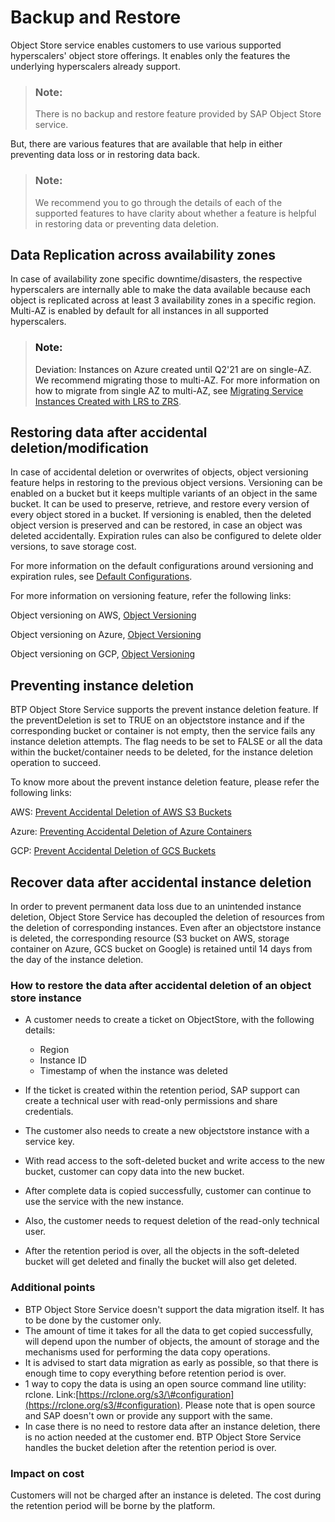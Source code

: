 <!-- loio371e080d5a864abcb482b7ed2b3d9d30 -->

# Backup and Restore

Object Store service enables customers to use various supported hyperscalers' object store offerings. It enables only the features the underlying hyperscalers already support.

> ### Note:  
> There is no backup and restore feature provided by SAP Object Store service.

But, there are various features that are available that help in either preventing data loss or in restoring data back.

> ### Note:  
> We recommend you to go through the details of each of the supported features to have clarity about whether a feature is helpful in restoring data or preventing data deletion.



<a name="loio371e080d5a864abcb482b7ed2b3d9d30__section_axt_s4n_fyb"/>

## Data Replication across availability zones

In case of availability zone specific downtime/disasters, the respective hyperscalers are internally able to make the data available because each object is replicated across at least 3 availability zones in a specific region. Multi-AZ is enabled by default for all instances in all supported hyperscalers.

> ### Note:  
> Deviation: Instances on Azure created until Q2'21 are on single-AZ. We recommend migrating those to multi-AZ. For more information on how to migrate from single AZ to multi-AZ, see [Migrating Service Instances Created with LRS to ZRS](migrating-service-instances-created-with-lrs-to-zrs-29bd262.md).



<a name="loio371e080d5a864abcb482b7ed2b3d9d30__section_kxn_dpn_fyb"/>

## Restoring data after accidental deletion/modification

In case of accidental deletion or overwrites of objects, object versioning feature helps in restoring to the previous object versions. Versioning can be enabled on a bucket but it keeps multiple variants of an object in the same bucket. It can be used to preserve, retrieve, and restore every version of every object stored in a bucket. If versioning is enabled, then the deleted object version is preserved and can be restored, in case an object was deleted accidentally. Expiration rules can also be configured to delete older versions, to save storage cost.

For more information on the default configurations around versioning and expiration rules, see [Default Configurations](default-configurations-152735d.md).

For more information on versioning feature, refer the following links:

Object versioning on AWS, [Object Versioning](object-versioning-787fbe7.md) 

Object versioning on Azure, [Object Versioning](object-versioning-787fbe7.md)

Object versioning on GCP, [Object Versioning](object-versioning-f99e258.md)



<a name="loio371e080d5a864abcb482b7ed2b3d9d30__section_p5s_bqn_fyb"/>

## Preventing instance deletion

BTP Object Store Service supports the prevent instance deletion feature. If the preventDeletion is set to TRUE on an objectstore instance and if the corresponding bucket or container is not empty, then the service fails any instance deletion attempts. The flag needs to be set to FALSE or all the data within the bucket/container needs to be deleted, for the instance deletion operation to succeed.

To know more about the prevent instance deletion feature, please refer the following links:

AWS: [Prevent Accidental Deletion of AWS S3 Buckets](prevent-accidental-deletion-of-aws-s3-buckets-8c3c66d.md)

Azure: [Preventing Accidental Deletion of Azure Containers](preventing-accidental-deletion-of-azure-containers-67e5ba7.md)

GCP: [Prevent Accidental Deletion of GCS Buckets](prevent-accidental-deletion-of-gcs-buckets-9164ace.md)



<a name="loio371e080d5a864abcb482b7ed2b3d9d30__section_gsb_bym_vzb"/>

## Recover data after accidental instance deletion

In order to prevent permanent data loss due to an unintended instance deletion, Object Store Service has decoupled the deletion of resources from the deletion of corresponding instances. Even after an objectstore instance is deleted, the corresponding resource \(S3 bucket on AWS, storage container on Azure, GCS bucket on Google\) is retained until 14 days from the day of the instance deletion.



### How to restore the data after accidental deletion of an object store instance

-   A customer needs to create a ticket on ObjectStore, with the following details:

    -   Region
    -   Instance ID
    -   Timestamp of when the instance was deleted

-   If the ticket is created within the retention period, SAP support can create a technical user with read-only permissions and share credentials.
-   The customer also needs to create a new objectstore instance with a service key.
-   With read access to the soft-deleted bucket and write access to the new bucket, customer can copy data into the new bucket.
-   After complete data is copied successfully, customer can continue to use the service with the new instance.
-   Also, the customer needs to request deletion of the read-only technical user.
-   After the retention period is over, all the objects in the soft-deleted bucket will get deleted and finally the bucket will also get deleted.



### Additional points

-   BTP Object Store Service doesn't support the data migration itself. It has to be done by the customer only.
-   The amount of time it takes for all the data to get copied successfully, will depend upon the number of objects, the amount of storage and the mechanisms used for performing the data copy operations.
-   It is advised to start data migration as early as possible, so that there is enough time to copy everything before retention period is over.
-   1 way to copy the data is using an open source command line utility: rclone. Link:[https://rclone.org/s3/\#configuration](https://rclone.org/s3/#configuration). Please note that is open source and SAP doesn't own or provide any support with the same.
-   In case there is no need to restore data after an instance deletion, there is no action needed at the customer end. BTP Object Store Service handles the bucket deletion after the retention period is over.



### Impact on cost

Customers will not be charged after an instance is deleted. The cost during the retention period will be borne by the platform.

